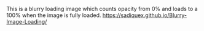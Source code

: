 This is a blurry loading image which counts opacity from 0% and loads to a 100% when the image is fully loaded.
https://sadiquex.github.io/Blurry-Image-Loading/

